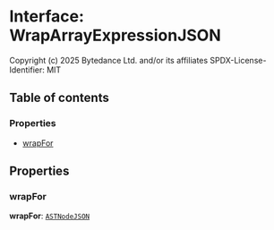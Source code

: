 # Interface: WrapArrayExpressionJSON

Copyright (c) 2025 Bytedance Ltd. and/or its affiliates
SPDX-License-Identifier: MIT

## Table of contents

### Properties

* [wrapFor](/auto-docs/free-layout-editor/interfaces/WrapArrayExpressionJSON.md#wrapfor)

## Properties

### wrapFor

**wrapFor**: [`ASTNodeJSON`](/auto-docs/free-layout-editor/interfaces/ASTNodeJSON.md)
